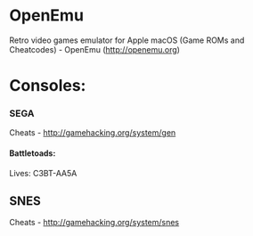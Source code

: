 # OpenEmu
Retro video games emulator for Apple macOS (Game ROMs and Cheatcodes) - OpenEmu (http://openemu.org)

# Consoles:

### SEGA
Cheats - http://gamehacking.org/system/gen
#### Battletoads:
Lives: C3BT-AA5A

## SNES
Cheats - http://gamehacking.org/system/snes
